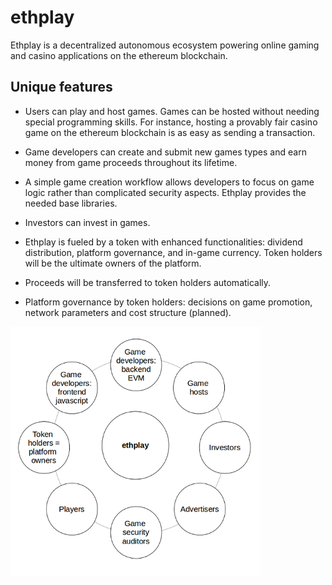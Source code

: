 # ethplay #
Ethplay is a decentralized autonomous ecosystem powering online gaming and casino applications on the ethereum blockchain.

## Unique features ##

* Users can play and host games. Games can be hosted without needing special programming skills. For instance, hosting a provably fair casino game on the ethereum blockchain is as easy as sending a transaction.

* Game developers can create and submit new games types and earn money from game proceeds throughout its lifetime.

* A simple game creation workflow allows developers to focus on game logic rather than complicated security aspects. Ethplay provides the needed base libraries.

* Investors can invest in games.

* Ethplay is fueled by a token with enhanced functionalities: dividend distribution,  platform governance, and in-game currency. Token holders will be the ultimate owners of the platform.

* Proceeds will be transferred to token holders automatically.

* Platform governance by token holders: decisions on game promotion, network parameters and cost structure (planned).

![overview of ethplay](https://raw.githubusercontent.com/ethplay/ethplay/master/docs/ethplay_overview.png)
